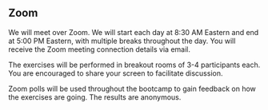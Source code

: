 ## Zoom

We will meet over Zoom. We will start each day at 8:30 AM Eastern and end at
5:00 PM Eastern, with multiple breaks throughout the day. You will receive the
Zoom meeting connection details via email.

The exercises will be performed in breakout rooms of 3-4 participants each. You
are encouraged to share your screen to facilitate discussion.

Zoom polls will be used throughout the bootcamp to gain feedback on how the
exercises are going. The results are anonymous.
